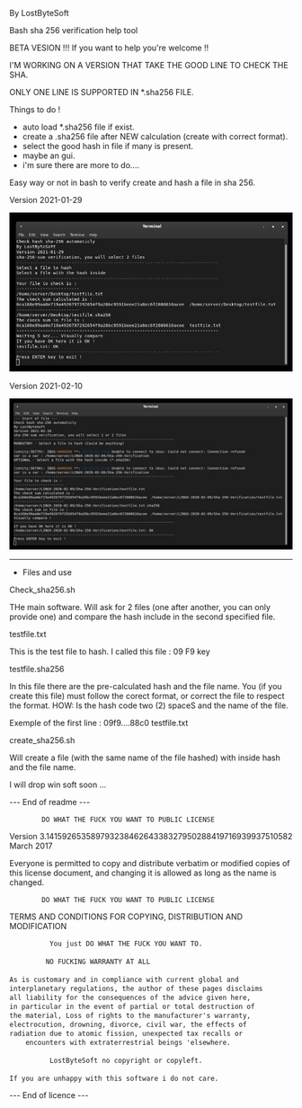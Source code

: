 By LostByteSoft

Bash sha 256 verification help tool

BETA VESION !!! If you want to help you're welcome !!

I'M WORKING ON A VERSION THAT TAKE THE GOOD LINE TO CHECK THE SHA.

ONLY ONE LINE IS SUPPORTED IN *.sha256 FILE.


Things to do !

* auto load *.sha256 file if exist.
* create a .sha256 file after NEW calculation (create with correct format).
* select the good hash in file if many is present.
* maybe an gui.
* i'm sure there are more to do....


Easy way or not in bash to verify create and hash a file in sha 256.

Version 2021-01-29

![Screenshot](Picture_5.jpg)

Version 2021-02-10

![Screenshot](Picture_6.jpg)

--------------------------------------------------------------------

* Files and use

Check_sha256.sh

THe main software. Will ask for 2 files (one after another, you can only provide one) and compare the hash include in the second specified file.

testfile.txt

This is the test file to hash. I called this file : 09 F9 key

testfile.sha256

In this file there are the pre-calculated hash and the file name. You (if you create this file) must follow the corect format, or correct the file to respect the format. HOW: Is the hash code two (2) spaceS and the name of the file.

Exemple of the first line : 09f9....88c0  testfile.txt

create_sha256.sh

Will create a file (with the same name of the file hashed) with inside hash and the file name.


I will drop win soft soon ...

--- End of readme ---

            DO WHAT THE FUCK YOU WANT TO PUBLIC LICENSE
   Version 3.14159265358979323846264338327950288419716939937510582
                          March 2017

 Everyone is permitted to copy and distribute verbatim or modified
 copies of this license document, and changing it is allowed as long
 as the name is changed.

            DO WHAT THE FUCK YOU WANT TO PUBLIC LICENSE
   TERMS AND CONDITIONS FOR COPYING, DISTRIBUTION AND MODIFICATION

              You just DO WHAT THE FUCK YOU WANT TO.

		     NO FUCKING WARRANTY AT ALL

	As is customary and in compliance with current global and
	interplanetary regulations, the author of these pages disclaims
	all liability for the consequences of the advice given here,
	in particular in the event of partial or total destruction of
	the material, Loss of rights to the manufacturer's warranty,
	electrocution, drowning, divorce, civil war, the effects of
	radiation due to atomic fission, unexpected tax recalls or
	    encounters with extraterrestrial beings 'elsewhere.

              LostByteSoft no copyright or copyleft.

	If you are unhappy with this software i do not care.
	
--- End of licence ---
